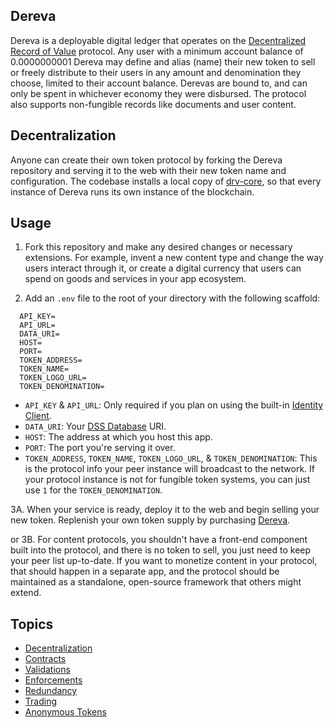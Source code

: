## Dereva

Dereva is a deployable digital ledger that operates on the [Decentralized Record of Value](https://github.com/exactchange/drv-core) protocol. Any user with a minimum account balance of 0.0000000001 Dereva may define and alias (name) their new token to sell or freely distribute to their users in any amount and denomination they choose, limited to their account balance. Derevas are bound to, and can only be spent in whichever economy they were disbursed. The protocol also supports non-fungible records like documents and user content.

## Decentralization

Anyone can create their own token protocol by forking the Dereva repository and serving it to the web with their new token name and configuration. The codebase installs a local copy of [drv-core](https://www.npmjs.com/package/drv-core), so that every instance of Dereva runs its own instance of the blockchain.

## Usage

1. Fork this repository and make any desired changes or necessary extensions. For example, invent a new content type and change the way users interact through it, or create a digital currency that users can spend on goods and services in your app ecosystem.

2. Add an `.env` file to the root of your directory with the following scaffold:


```
  API_KEY=
  API_URL=
  DATA_URI=
  HOST=
  PORT=
  TOKEN_ADDRESS=
  TOKEN_NAME=
  TOKEN_LOGO_URL=
  TOKEN_DENOMINATION=
```

- `API_KEY` & `API_URL`: Only required if you plan on using the built-in [Identity Client](https://github.com/exactchange/identity-client).
- `DATA_URI`: Your [DSS Database](https://github.com/exactchange/dss) URI.
- `HOST`: The address at which you host this app.
- `PORT`: The port you're serving it over.
- `TOKEN_ADDRESS`, `TOKEN_NAME`, `TOKEN_LOGO_URL`, & `TOKEN_DENOMINATION`: This is the protocol info your peer instance will broadcast to the network. If your protocol instance is not for fungible token systems, you can just use `1` for the `TOKEN_DENOMINATION`.

3A. When your service is ready, deploy it to the web and begin selling your new token. Replenish your own token supply by purchasing [Dereva](https://exactchange.network/dereva/?app=shop). 

or 3B. For content protocols, you shouldn't have a front-end component built into the protocol, and there is no token to sell, you just need to keep your peer list up-to-date. If you want to monetize content in your protocol, that should happen in a separate app, and the protocol should be maintained as a standalone, open-source framework that others might extend.

## Topics

- [Decentralization](https://github.com/exactchange/drv-core/blob/master/README.md#decentralization)
- [Contracts](https://github.com/exactchange/drv-core/blob/master/README.md#contracts)
- [Validations](https://github.com/exactchange/drv-core/blob/master/README.md#validations)
- [Enforcements](https://github.com/exactchange/drv-core/blob/master/README.md#enforcements)
- [Redundancy](https://github.com/exactchange/drv-core/blob/master/README.md#redundancy)
- [Trading](https://github.com/exactchange/drv-core/blob/master/README.md#trading)
- [Anonymous Tokens](https://github.com/exactchange/drv-core/blob/master/README.md#anonymous-tokens)
